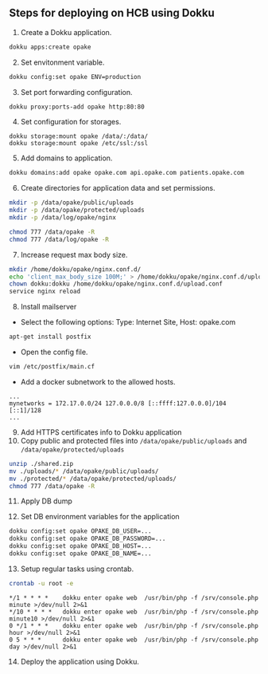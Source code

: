 ## Steps for deploying on HCB using Dokku


1. Create a Dokku application.
```sh
dokku apps:create opake
```
2. Set envitonment variable.
```sh
dokku config:set opake ENV=production
```
3. Set port forwarding configuration.
```sh
dokku proxy:ports-add opake http:80:80
```
4. Set configuration for storages.
```sg
dokku storage:mount opake /data/:/data/
dokku storage:mount opake /etc/ssl:/ssl
```
5. Add domains to application.
```sh
dokku domains:add opake opake.com api.opake.com patients.opake.com
```
6. Create directories for application data and set permissions.
```sh
mkdir -p /data/opake/public/uploads
mkdir -p /data/opake/protected/uploads
mkdir -p /data/log/opake/nginx

chmod 777 /data/opake -R
chmod 777 /data/log/opake -R
```
7. Increase request max body size.
```sh
mkdir /home/dokku/opake/nginx.conf.d/
echo 'client_max_body_size 100M;' > /home/dokku/opake/nginx.conf.d/upload.conf
chown dokku:dokku /home/dokku/opake/nginx.conf.d/upload.conf
service nginx reload
```

8. Install mailserver
  * Select the following options: Type: Internet Site, Host: opake.com
```sh
apt-get install postfix
```
  * Open the config file.
```sh
vim /etc/postfix/main.cf
```
  * Add a docker subnetwork to the allowed hosts.
```
...
mynetworks = 172.17.0.0/24 127.0.0.0/8 [::ffff:127.0.0.0]/104 [::1]/128
...
```

9. Add HTTPS certificates info to Dokku application
10. Copy public and protected files into ```/data/opake/public/uploads``` and ```/data/opake/protected/uploads```
```sh
unzip ./shared.zip
mv ./uploads/* /data/opake/public/uploads/
mv ./protected/* /data/opake/protected/uploads/
chmod 777 /data/opake -R
```
11. Apply DB dump

12. Set DB environment variables for the application
```sh
dokku config:set opake OPAKE_DB_USER=...
dokku config:set opake OPAKE_DB_PASSWORD=...
dokku config:set opake OPAKE_DB_HOST=...
dokku config:set opake OPAKE_DB_NAME=...
```

13. Setup regular tasks using crontab.
```sh
crontab -u root -e
```

```
*/1 * * * *    dokku enter opake web  /usr/bin/php -f /srv/console.php minute >/dev/null 2>&1
*/10 * * * *   dokku enter opake web  /usr/bin/php -f /srv/console.php minute10 >/dev/null 2>&1
0 */1 * * *    dokku enter opake web  /usr/bin/php -f /srv/console.php hour >/dev/null 2>&1
0 5 * * *      dokku enter opake web  /usr/bin/php -f /srv/console.php day >/dev/null 2>&1
```
14. Deploy the application using Dokku.